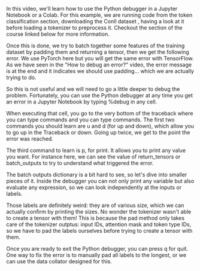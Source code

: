 In this video, we'll learn how to use the Python debugger in a Jupyter Notebook or a Colab. For this example, we are running code from the token classification section, downloading the Conll dataset , having a look at it before loading a tokenizer to preprocess it. Checkout the section of the course linked below for more information.

Once this is done, we try to batch together some features of the training dataset by padding them and returning a tensor, then we get the following error. We use PyTorch here but you will get the same error with TensorFlow. As we have seen in the "How to debug an error?" video, the error message is at the end and it indicates we should use padding... which we are actually trying to do.

So this is not useful and we will need to go a little deeper to debug the problem. Fortunately, you can use the Python debugger at any time you get an error in a Jupyter Notebook by typing %debug in any cell.

When executing that cell, you go to the very bottom of the traceback where you can type commands and you can type commands. The first two commands you should learn are u and d (for up and down), which allow you to go up in the Traceback or down. Going up twice, we get to the point the error was reached.

The third command to learn is p, for print. It allows you to print any value you want. For instance here, we can see the value of return_tensors or batch_outputs to try to understand what triggered the error.

The batch outputs dictionary is a bit hard to see, so let's dive into smaller pieces of it. Inside the debugger you can not only print any variable but also evaluate any expression, so we can look independently at the inputs or labels.

Those labels are definitely weird: they are of various size, which we can actually confirm by printing the sizes. No wonder the tokenizer wasn't able to create a tensor with them! This is because the pad method only takes care of the tokenizer outptus: input IDs, attention mask and token type IDs, so we have to pad the labels ourselves before trying to create a tensor with them.

Once you are ready to exit the Python debugger, you can press q for quit. One way to fix the error is to manually pad all labels to the longest, or we can use the data collator designed for this.